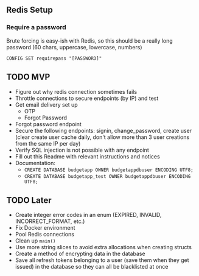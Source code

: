 ## Redis Setup

### Require a password

Brute forcing is easy-ish with Redis, so this should be a really long password (60 chars, uppercase, lowercase, numbers)
```
CONFIG SET requirepass "[PASSWORD]"
```

## TODO MVP

* Figure out why redis connection sometimes fails
* Throttle connections to secure endpoints (by IP) and test
* Get email delivery set up
  * OTP
  * Forgot Password
* Forgot password endpoint
* Secure the following endpoints: signin, change_password, create user (clear create user cache daily, don't allow more than 3 user creations from the same IP per day)
* Verify SQL injection is not possible with any endpoint
* Fill out this Readme with relevant instructions and notices
* Documentation:
  * `CREATE DATABASE budgetapp OWNER budgetappdbuser ENCODING UTF8;`
  * `CREATE DATABASE budgetapp_test OWNER budgetappdbuser ENCODING UTF8;`

## TODO Later

* Create integer error codes in an enum (EXPIRED, INVALID, INCORRECT_FORMAT, etc.)
* Fix Docker environment
* Pool Redis connections
* Clean up `main()`
* Use more string slices to avoid extra allocations when creating structs
* Create a method of encrypting data in the database
* Save all refresh tokens belonging to a user (save them when they get issued) in the database so they can all be blacklisted at once
